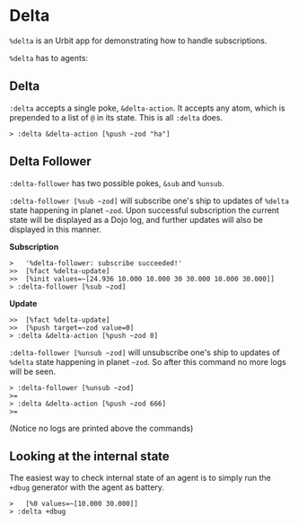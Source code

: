 Delta
=====

`%delta` is an Urbit app for demonstrating how to handle
subscriptions.

`%delta` has to agents:

Delta
-----
`:delta` accepts a single poke, `&delta-action`. It accepts
any atom, which is prepended to a list of `@` in its state. This is
all `:delta` does.

```
> :delta &delta-action [%push ~zod "ha"]
```

Delta Follower
--------------

`:delta-follower` has two possible pokes, `&sub` and `%unsub`.

`:delta-follower [%sub ~zod]` will subscribe one's ship to updates
of `%delta` state happening in planet `~zod`. Upon successful
subscription the current state will be displayed as a Dojo log, and
further updates will also be displayed in this manner.

**Subscription**
```
>   '%delta-follower: subscribe succeeded!'
>>  [%fact %delta-update]
>>  [%init values=~[24.936 10.000 10.000 30 30.000 10.000 30.000]]
> :delta-follower [%sub ~zod]
```

**Update**
```
>>  [%fact %delta-update]
>>  [%push target=~zod value=0]
> :delta &delta-action [%push ~zod 0]
```

`:delta-follower [%unsub ~zod]` will unsubscribe one's ship to updates
of `%delta` state happening in planet `~zod`. So after this command no
more logs will be seen.

```
> :delta-follower [%unsub ~zod]
>=
> :delta &delta-action [%push ~zod 666]
>=
```
(Notice no logs are printed above the commands)

Looking at the internal state
-----------------------------

The easiest way to check internal state of an agent is to simply
run the `+dbug` generator with the agent as battery.

```
>   [%0 values=~[10.000 30.000]]
> :delta +dbug
```
